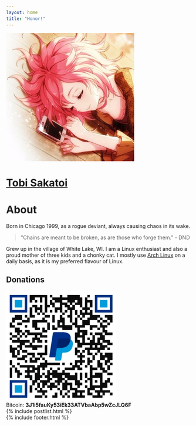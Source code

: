 ```yaml
---
layout: home
title: "Honor!"
---
```

<link rel="stylesheet" href="/assets/css/typing.css">
<script src="/assets/js/typing.js"></script>
<div class="h-100 d-flex align-items-center justify-content-center">
  <img id="pfp" src="assets/jpg/pfp.jpg">
  <span class="line"></span>
  <div>
    <a href="contact.html"><h1 id="name-title">Tobi Sakatoi</h1></a>
    <div class="typing-container">
      <span id="sentence" class="sentence"></span>
      <span id="feature-text"></span>
      <span class="input-cursor"></span>
    </div>
  </div>
</div>

<div class="container">
  <div class="row justify-content-center">
    <div class="col col-sm-10 col-md-8 col-lg-6">
      <h1>About</h1>
      <p>Born in <span class="teal">Chicago</span> 1999, as a rogue deviant, always causing chaos in its wake.</p>
      <blockquote>
        "Chains are meant to be <span class="red">broken</span>, as are those who forge them." - DND
      </blockquote>
      <p>
        Grew up in the village of <span class="yellow">White Lake</span>, WI. I am a <span class="indigo">Linux</span> enthusiast and also a proud mother of three kids and a chonky cat. I mostly use <a href="https://archlinux.org">Arch Linux</a> on a daily basis, as it is my preferred flavour of Linux.
      </p>
      <h2>Donations</h2>
<div>
    <a href="https://paypal.me/tsakatoi"><img src="/assets/jpg/paypal.jpg" alt="PayPal QR Code" width="300" height="300" style="text-align: center; margin: auto;"></a>
</div>
<span class="orange">Bitcoin</span>: <b>3J1i5fauKy53iEk33ATVbaAbp5wZcJLQ6F</b>
    </div>
  </div>
</div>
  {% include postlist.html %}
<div class="d-flex align-items-center justify-content-center">
  {% include footer.html %}
</div>
